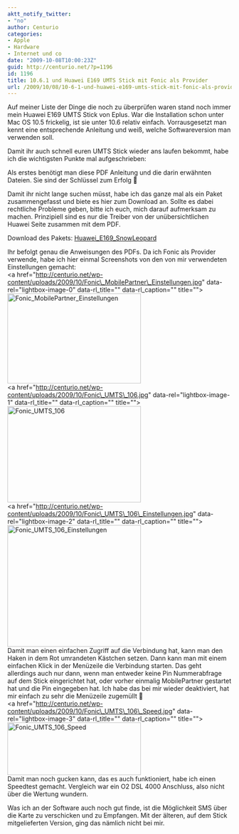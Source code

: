 ```yaml
---
aktt_notify_twitter:
- "no"
author: Centurio
categories:
- Apple
- Hardware
- Internet und co
date: "2009-10-08T10:00:23Z"
guid: http://centurio.net/?p=1196
id: 1196
title: 10.6.1 und Huawei E169 UMTS Stick mit Fonic als Provider
url: /2009/10/08/10-6-1-und-huawei-e169-umts-stick-mit-fonic-als-provider/
---
```

Auf meiner Liste der Dinge die noch zu überprüfen waren stand noch immer mein Huawei E169 UMTS Stick von Eplus. War die Installation schon unter Mac OS 10.5 frickelig, ist sie unter 10.6 relativ einfach. Vorrausgesetzt man kennt eine entsprechende Anleitung und weiß, welche Softwareversion man verwenden soll.

Damit ihr auch schnell euren UMTS Stick wieder ans laufen bekommt, habe ich die wichtigsten Punkte mal aufgeschrieben:  
<!--more-->

  
Als erstes benötigt man diese PDF Anleitung und die darin erwähnten Dateien. Sie sind der Schlüssel zum Erfolg 🙂

Damit ihr nicht lange suchen müsst, habe ich das ganze mal als ein Paket zusammengefasst und biete es hier zum Download an. Sollte es dabei rechtliche Probleme geben, bitte ich euch, mich darauf aufmerksam zu machen. Prinzipiell sind es nur die Treiber von der unübersichtlichen Huawei Seite zusammen mit dem PDF.

Download des Pakets: [Huawei\_E169\_SnowLeopard](http://centurio.net/wp-content/uploads/2009/10/Huawei_E169_SnowLeopard.zip)

Ihr befolgt genau die Anweisungen des PDFs. Da ich Fonic als Provider verwende, habe ich hier einmal Screenshots von den von mir verwendeten Einstellungen gemacht:  
<a href="http://centurio.net/wp-content/uploads/2009/10/Fonic\_MobilePartner\_Einstellungen.jpg" data-rel="lightbox-image-0" data-rl\_title="" data-rl\_caption="" title=""><img loading="lazy" src="http://centurio.net/wp-content/uploads/2009/10/Fonic_MobilePartner_Einstellungen-300x202.jpg" alt="Fonic_MobilePartner_Einstellungen" title="Fonic_MobilePartner_Einstellungen" width="300" height="202" class="aligncenter size-medium wp-image-1198" srcset="https://centurio.net/wp-content/uploads/2009/10/Fonic_MobilePartner_Einstellungen-300x202.jpg 300w, https://centurio.net/wp-content/uploads/2009/10/Fonic_MobilePartner_Einstellungen.jpg 740w" sizes="(max-width: 300px) 100vw, 300px" /></a>  
<a href="http://centurio.net/wp-content/uploads/2009/10/Fonic\_UMTS\_106.jpg" data-rel="lightbox-image-1" data-rl\_title="" data-rl\_caption="" title=""><img loading="lazy" src="http://centurio.net/wp-content/uploads/2009/10/Fonic_UMTS_106-300x216.jpg" alt="Fonic_UMTS_106" title="Fonic_UMTS_106" width="300" height="216" class="aligncenter size-medium wp-image-1199" srcset="https://centurio.net/wp-content/uploads/2009/10/Fonic_UMTS_106-300x216.jpg 300w, https://centurio.net/wp-content/uploads/2009/10/Fonic_UMTS_106.jpg 793w" sizes="(max-width: 300px) 100vw, 300px" /></a>  
<a href="http://centurio.net/wp-content/uploads/2009/10/Fonic\_UMTS\_106\_Einstellungen.jpg" data-rel="lightbox-image-2" data-rl\_title="" data-rl_caption="" title=""><img loading="lazy" src="http://centurio.net/wp-content/uploads/2009/10/Fonic_UMTS_106_Einstellungen-300x273.jpg" alt="Fonic_UMTS_106_Einstellungen" title="Fonic_UMTS_106_Einstellungen" width="300" height="273" class="aligncenter size-medium wp-image-1200" srcset="https://centurio.net/wp-content/uploads/2009/10/Fonic_UMTS_106_Einstellungen-300x273.jpg 300w, https://centurio.net/wp-content/uploads/2009/10/Fonic_UMTS_106_Einstellungen.jpg 666w" sizes="(max-width: 300px) 100vw, 300px" /></a>  
Damit man einen einfachen Zugriff auf die Verbindung hat, kann man den Haken in dem Rot umrandeten Kästchen setzen. Dann kann man mit einem einfachen Klick in der Menüzeile die Verbindung starten. Das geht allerdings auch nur dann, wenn man entweder keine Pin Nummerabfrage auf dem Stick eingerichtet hat, oder vorher einmalig MobilePartner gestartet hat und die Pin eingegeben hat. Ich habe das bei mir wieder deaktiviert, hat mir einfach zu sehr die Menüzeile zugemüllt 🙂  
<a href="http://centurio.net/wp-content/uploads/2009/10/Fonic\_UMTS\_106\_Speed.jpg" data-rel="lightbox-image-3" data-rl\_title="" data-rl_caption="" title=""><img loading="lazy" src="http://centurio.net/wp-content/uploads/2009/10/Fonic_UMTS_106_Speed-300x118.jpg" alt="Fonic_UMTS_106_Speed" title="Fonic_UMTS_106_Speed" width="300" height="118" class="aligncenter size-medium wp-image-1201" srcset="https://centurio.net/wp-content/uploads/2009/10/Fonic_UMTS_106_Speed-300x118.jpg 300w, https://centurio.net/wp-content/uploads/2009/10/Fonic_UMTS_106_Speed.jpg 623w" sizes="(max-width: 300px) 100vw, 300px" /></a>  
Damit man noch gucken kann, das es auch funktioniert, habe ich einen Speedtest gemacht. Vergleich war ein O2 DSL 4000 Anschluss, also nicht über die Wertung wundern.

Was ich an der Software auch noch gut finde, ist die Möglichkeit SMS über die Karte zu verschicken und zu Empfangen. Mit der älteren, auf dem Stick mitgelieferten Version, ging das nämlich nicht bei mir.